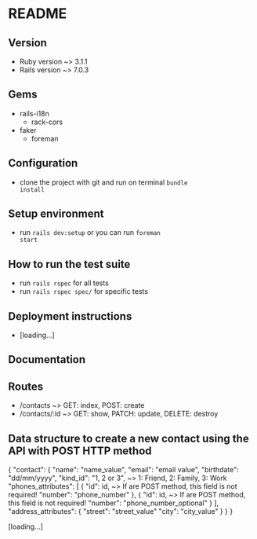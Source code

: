 # README

## Version
  * Ruby version ~> 3.1.1
  * Rails version ~> 7.0.3

## Gems
  * rails-i18n
	* rack-cors
  * faker
	* foreman

## Configuration
* clone the project with git and run on terminal <code>bundle install</code>

## Setup environment
* run <code>rails dev:setup</code> or you can run <code>foreman start</code>

## How to run the test suite
* run <code>rails rspec</code> for all tests
* run <code>rails rspec spec/</code> for specific tests

## Deployment instructions
* [loading...]

## Documentation

## Routes
* /contacts ~> GET: index, POST: create
* /contacts/:id ~> GET: show, PATCH: update, DELETE: destroy

## Data structure to create a new contact using the API with POST HTTP method
{ "contact":
	{
		"name": "name_value",
		"email": "email value",
		"birthdate": "dd/mm/yyyy",
		"kind_id": "1, 2 or 3", ~> 1: Friend, 2: Family, 3: Work
		"phones_attributes": [
			{
				"id": id, ~> If are POST method, this field is not required!
				"number": "phone_number"
			},
			{
				"id": id, ~> If are POST method, this field is not required!
				"number": "phone_number_optional"
			}
		],
		"address_attributes": {
			"street": "street_value"
			"city": "city_value"
		}
	}
}

[loading...]